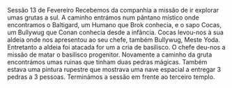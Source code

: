Sessão 13 de Fevereiro
Recebemos da companhia a missão de ir explorar umas grutas a sul.
A caminho entrámos num pântano místico onde encontramos o Baltigard, um Humano que Brok conhecia, e o sapo Cocas, um Bullywug que Conan conhecia desde a infância.
Cocas levou-nos à sua aldeia onde nos apresentou ao seu chefe, também Bullywug, Meste Yoda. Entretanto a aldeia foi atacada for um a cria de basilisco. O chefe deu-nos a missão de matar o basilisco progenitor.
Novamente a caminho da gruta encontrámos umas ruinas que tinham duas pedras mágicas. Também estava uma pintura rupestre que mostrava uma nave espacial a entregar 3 pedras a 3 pessoas.
Terminámos a sessão em frente ao terceiro templo. 






















